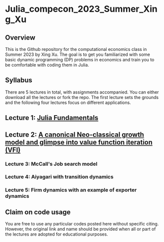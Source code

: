 # Julia_compecon_2023_Summer_Xing_Xu
## Overview
 This is the Github repository for the computational economics class in Summer 2023 by Xing Xu. The goal is to get you familiarized with some basic dynamic programming (DP) problems in economics and train you to be comfortable with coding them in Julia. 

## Syllabus

There are 5 lectures in total, with assignments accompanied. You can either download all the lectures or fork the repo. The first lecture sets the grounds and the following four lectures focus on different applications.

## Lecture 1: [Julia Fundamentals](Julia_compecon_2023_Summer_Xing_Xu/blob/main/Julia_Lec_1_Compecon_Xing_Xu.ipynb)

## Lecture 2: [A canonical Neo-classical growth model and glimpse into value function iteration (VFI)](Julia_Lec_2_Compecon_Xing_Xu.ipynb)

### Lecture 3: McCall's Job search model

### Lecture 4: Aiyagari with transition dynamics

### Lecture 5: Firm dynamics with an example of exporter dynamics

## Claim on code usage

You are free to use any particular codes posted here without specific citing. However, the original link and name should be provided when all or part of the lectures are adopted for educational purposes. 
